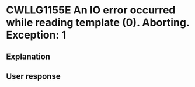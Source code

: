 # CWLLG1155E An IO error occurred while reading template (0). Aborting. Exception: 1

## Explanation

## User response